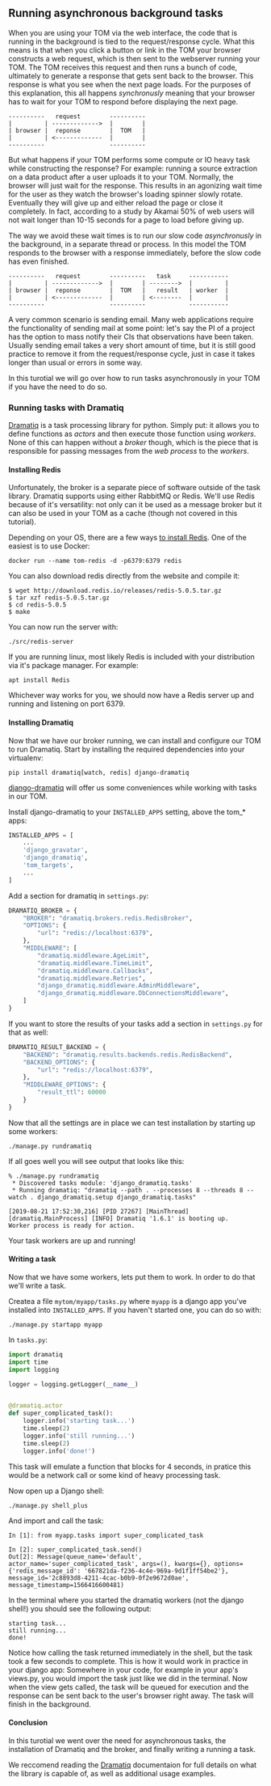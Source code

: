 Running asynchronous background tasks
---

When you are using your TOM via the web interface, the code that is running in the
background is tied to the request/response cycle. What this means is that when
you click a button or link in the TOM your browser constructs a web request, which
is then sent to the webserver running your TOM. The TOM receives this request and
then runs a bunch of code, ultimately to generate a response that gets sent back
to the browser. This response is what you see when the next page loads. For the
purposes of this explanation, this all happens _synchronusly_ meaning that your
browser has to wait for your TOM to respond before displaying the next page.

    ----------   request        ----------
    |         | ------------->  |        |
    | browser |  reponse        |  TOM   |
    |         | <-------------  |        |
    ----------                  ----------

But what happens if your TOM performs some compute or IO heavy task while
constructing the response? For example: running a source extraction on a data
product after a user uploads it to your TOM. Normally, the browser will just wait
for the response. This results in an agonizing wait time for the user as they
watch the browser's loading spinner slowly rotate. Eventually they will give up
and either reload the page or close it completely. In fact, according to a study
by Akamai 50% of web users will not wait longer than 10-15 seconds for a page to
load before giving up.

The way we avoid these wait times is to run our slow code _asynchronusly_ in the
background, in a separate thread or process. In this model the TOM responds to the
browser with a response immediately, before the slow code has even finished.


    ----------   request        ----------   task     -----------
    |         | ------------->  |        | -------->  |         |
    | browser |  reponse        |  TOM   |   result   | worker  |
    |         | <-------------  |        | <--------  |         |
    ----------                  ----------            -----------

A very common scenario is sending email. Many web applications require the
functionality of sending mail at some point: let's say the PI of a project has the
option to mass notify their CIs that observations have been taken. Usually sending
email takes a very short amount of time, but it is still good practice to remove
it from the request/response cycle, just in case it takes longer than usual or
errors in some way.

In this turotial we will go over how to run tasks asynchronously in your TOM if
you have the need to do so.

### Running tasks with Dramatiq

[Dramatiq](https://dramatiq.io/) is a task processing library for python. Simply
put: it allows you to define functions as _actors_ and then execute those function
using _workers_. None of this can happen without a _broker_ though, which is the
piece that is responsible for passing messages from the _web process_ to the
_workers_.


#### Installing Redis

Unfortunately, the broker is a separate piece of software outside of the task
library. Dramatiq supports using either RabbitMQ or Redis. We'll use Redis because
of it's versatility: not only can it be used as a message broker but it can also
be used in your TOM as a cache (though not covered in this tutorial).

Depending on your OS, there are a few ways [to install
Redis](https://redis.io/download). One of the easiest is to use Docker:

    docker run --name tom-redis -d -p6379:6379 redis

You can also download redis directly from the website and compile it:

    $ wget http://download.redis.io/releases/redis-5.0.5.tar.gz
    $ tar xzf redis-5.0.5.tar.gz
    $ cd redis-5.0.5
    $ make

You can now run the server with:

    ./src/redis-server


If you are running linux, most likely Redis is included with your distribution via
it's package manager. For example:


    apt install Redis


Whichever way works for you, we should now have a Redis server up and running and
listening on port 6379.


#### Installing Dramatiq

Now that we have our broker running, we can install and configure our TOM to run
Dramatiq. Start by installing the required dependencies into your virtualenv:

    pip install dramatiq[watch, redis] django-dramatiq

[django-dramatiq](https://github.com/Bogdanp/django_dramatiq)
will offer us some conveniences while working with tasks in our TOM.

Install django-dramatiq to your `INSTALLED_APPS` setting, above the tom\_\* apps:

```python
INSTALLED_APPS = [
    ...
    'django_gravatar',
    'django_dramatiq',
    'tom_targets',
    ...
]
```

Add a section for dramatiq in `settings.py`:

```python
DRAMATIQ_BROKER = {
    "BROKER": "dramatiq.brokers.redis.RedisBroker",
    "OPTIONS": {
        "url": "redis://localhost:6379",
    },
    "MIDDLEWARE": [
        "dramatiq.middleware.AgeLimit",
        "dramatiq.middleware.TimeLimit",
        "dramatiq.middleware.Callbacks",
        "dramatiq.middleware.Retries",
        "django_dramatiq.middleware.AdminMiddleware",
        "django_dramatiq.middleware.DbConnectionsMiddleware",
    ]
}
```

If you want to store the results of your tasks add a section in `settings.py` for
that as well:

```python
DRAMATIQ_RESULT_BACKEND = {
    "BACKEND": "dramatiq.results.backends.redis.RedisBackend",
    "BACKEND_OPTIONS": {
        "url": "redis://localhost:6379",
    },
    "MIDDLEWARE_OPTIONS": {
        "result_ttl": 60000
    }
}
```

Now that all the settings are in place we can test installation by starting up
some workers:

    ./manage.py rundramatiq

If all goes well you will see output that looks like this:

    % ./manage.py rundramatiq
     * Discovered tasks module: 'django_dramatiq.tasks'
     * Running dramatiq: "dramatiq --path . --processes 8 --threads 8 --watch . django_dramatiq.setup django_dramatiq.tasks"

    [2019-08-21 17:52:30,216] [PID 27267] [MainThread] [dramatiq.MainProcess] [INFO] Dramatiq '1.6.1' is booting up.
    Worker process is ready for action.

Your task workers are up and running!

#### Writing a task
Now that we have some workers, lets put them to work. In order to do that we'll
write a task.


Createa a file `mytom/myapp/tasks.py` where `myapp` is a django app you've
installed into `INSTALLED_APPS`. If you haven't started one, you can do so with:

    ./manage.py startapp myapp

In `tasks.py`:

```python
import dramatiq
import time
import logging

logger = logging.getLogger(__name__)


@dramatiq.actor
def super_complicated_task():
    logger.info('starting task...')
    time.sleep(2)
    logger.info('still running...')
    time.sleep(2)
    logger.info('done!')
```

This task will emulate a function that blocks for 4 seconds, in pratice this would
be a network call or some kind of heavy processing task.

Now open up a Django shell:

    ./manage.py shell_plus

And import and call the task:

    In [1]: from myapp.tasks import super_complicated_task

    In [2]: super_complicated_task.send()
    Out[2]: Message(queue_name='default', actor_name='super_complicated_task', args=(), kwargs={}, options={'redis_message_id': '667821da-f236-4c4e-969a-9d1f1ff54be2'}, message_id='2c8893d8-4211-4cac-b0b9-0f2e9672d0ae', message_timestamp=1566416600481)

In the terminal where you started the dramatiq workers (not the django shell!) you
should see the following output:

    starting task...
    still running...
    done!


Notice how calling the task returned immediately in the shell, but the task took a
few seconds to complete. This is how it would work in practice in your django app:
Somewhere in your code, for example in your app's views.py, you would import the
task just like we did in the terminal. Now when the view gets called, the task
will be queued for execution and the response can be sent back to the user's
browser right away. The task will finish in the background.


#### Conclusion
In this turotial we went over the need for asynchronous tasks, the
installation of Dramatiq and the broker, and finally writing a running a task.

We reccomend reading the [Dramatiq](https://dramatiq.io/guide.html) documentaion
for full details on what the library is capable of, as well as additional usage
examples.
